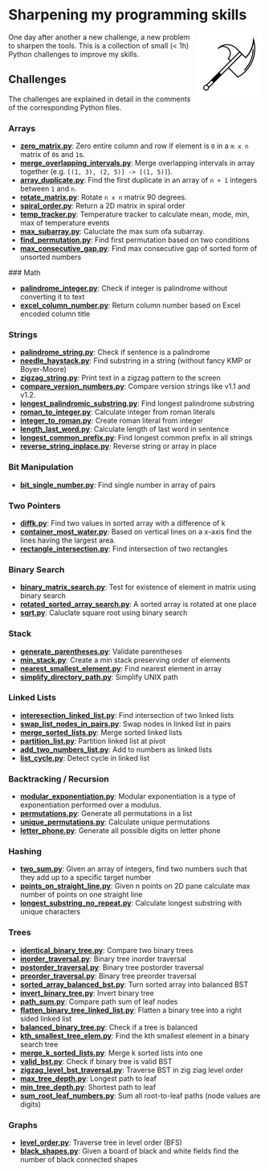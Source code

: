 # Sharpening my programming skills

<img align="right" alt="mbtoolbox" src="keep_tools_sharp.png" />

One day after another a new challenge, a new problem to sharpen
the tools. This is a collection of small (< 1h) Python challenges
to improve my skills.

## Challenges

The challenges are explained in detail
in the comments of the corresponding Python files.

### Arrays

- **[zero_matrix.py](challenges/zero_matrix.py)**: Zero entire column and row if element is `0` in a `m x n` matrix of `0`s and `1`s.
- **[merge_overlapping_intervals.py](challenges/merge_overlapping_intervals.py)**: Merge overlapping intervals in array together (e.g. `[(1, 3), (2, 5)] -> [(1, 5)]`).
- **[array_duplicate.py](challenges/array_duplicate.py)**: Find the first duplicate in an array of `n + 1` integers between `1` and `n`.
- **[rotate_matrix.py](challenges/rotate_matrix.py)**: Rotate `n x n` matrix 90 degrees.
- **[spiral_order.py](challenges/spiral_order.py)**: Return a 2D matrix in spiral order
- **[temp_tracker.py](challenges/temp_tracker.py)**: Temperature tracker to calculate mean, mode, min, max of temperature events
- **[max_subarray.py](challenges/max_subarray.py)**: Caluclate the max sum ofa subarray.
- **[find_permutation.py](challenges/find_permutation.py)**: Find first permutation based on two conditions
- **[max_consecutive_gap.py](challenges/max_consecutive_gap.py)**: Find max consecutive gap of sorted form of unsorted numbers

### Math

- **[palindrome_integer.py](challenges/palindrome_integer.py)**: Check if integer is palindrome without converting it to text
- **[excel_column_number.py](challenges/excel_column_number.py)**: Return column number based on Excel encoded column title

### Strings

- **[palindrome_string.py](challenges/palindrome_string.py)**: Check if sentence is a palindrome
- **[needle_haystack.py](challenges/needle_haystack.py)**: Find substring in a string (without fancy KMP or Boyer-Moore)
- **[zigzag_string.py](challenges/zigzag_string.py)**: Print text in a zigzag pattern to the screen
- **[compare_version_numbers.py](challenges/compare_version_numbers.py)**: Compare version strings like v1.1 and v1.2.
- **[longest_palindromic_substring.py](challenges/longest_palindromic_substring.py)**: Find longest palindrome substring
- **[roman_to_integer.py](challenges/roman_to_integer.py)**: Calculate integer from roman literals
- **[integer_to_roman.py](challenges/integer_to_roman.py)**: Create roman literal from integer
- **[length_last_word.py](challenges/length_last_word.py)**: Calculate length of last word in sentence
- **[longest_common_prefix.py](challenges/longest_common_prefix.py)**: Find longest common prefix in all strings
- **[reverse_string_inplace.py](challenges/reverse_string_inplace.py)**: Reverse string or array in place

### Bit Manipulation

- **[bit_single_number.py](challenges/bit_single_number.py)**: Find single number in array of pairs

### Two Pointers

- **[diffk.py](challenges/diffk.py)**: Find two values in sorted array with a difference of k
- **[container_most_water.py](challenges/container_most_water.py)**: Based  on vertical lines on a x-axis find the lines having the largest area.
- **[rectangle_intersection.py](challenges/rectangle_intersection.py)**: Find intersection of two rectangles

### Binary Search

- **[binary_matrix_search.py](challenges/binary_matrix_search.py)**: Test for existence of element in matrix using binary search
- **[rotated_sorted_array_search.py](challenges/rotated_sorted_array_search.py)**: A sorted array is rotated at one place
- **[sqrt.py](challenges/sqrt.py)**: Caluclate square root using binary search

### Stack

- **[generate_parentheses.py](challenges/generate_parentheses.py)**: Validate parentheses
- **[min_stack.py](challenges/min_stack.py)**: Create a min stack preserving order of elements
- **[nearest_smallest_element.py](challenges/nearest_smallest_element.py)**: Find nearest element in array
- **[simplify_directory_path.py](challenges/simplify_directory_path.py)**: Simplify UNIX path

### Linked Lists

- **[interesection_linked_list.py](challenges/interesection_linked_list.py)**: Find intersection of two linked lists
- **[swap_list_nodes_in_pairs.py](challenges/swap_list_nodes_in_pairs.py)**: Swap nodes in linked list in pairs
- **[merge_sorted_lists.py](challenges/merge_sorted_lists.py)**: Merge sorted linked lists
- **[partition_list.py](challenges/partition_list.py)**: Partition linked list at pivot
- **[add_two_numbers_list.py](challenges/add_two_numbers_list.py)**: Add to numbers as linked lists
- **[list_cycle.py](challenges/list_cycle.py)**: Detect cycle in linked list

### Backtracking / Recursion

- **[modular_exponentiation.py](challenges/modular_exponentiation.py)**: Modular exponentiation is a type of exponentiation performed over a modulus.
- **[permutations.py](challenges/permutations.py)**: Generate all permutations in a list
- **[unique_permutations.py](challenges/unique_permutations.py)**: Calculate unique permutations
- **[letter_phone.py](challenges/letter_phone.py)**: Generate all possible digits on letter phone

### Hashing

- **[two_sum.py](challenges/two_sum.py)**: Given an array of integers, find two numbers such that they add up to a specific target number
- **[points_on_straight_line.py](challenges/points_on_straight_line.py)**: Given n points on 2D pane calculate max number of points on one straight line
- **[longest_substring_no_repeat.py](challenges/longest_substring_no_repeat.py)**: Calculate longest substring with unique characters

### Trees

- **[identical_binary_tree.py](challenges/identical_binary_tree.py)**: Compare two binary trees
- **[inorder_traversal.py](challenges/inorder_traversal.py)**: Binary tree inorder traversal
- **[postorder_traversal.py](challenges/postorder_traversal.py)**: Binary tree postorder traversal
- **[preorder_traversal.py](challenges/preorder_traversal.py)**: Binary tree preorder traversal
- **[sorted_array_balanced_bst.py](challenges/sorted_array_balanced_bst.py)**: Turn sorted array into balanced BST
- **[invert_binary_tree.py](challenges/invert_binary_tree.py)**: Invert binary tree
- **[path_sum.py](challenges/path_sum.py)**: Compare path sum of leaf nodes
- **[flatten_binary_tree_linked_list.py](challenges/flatten_binary_tree_linked_list.py)**: Flatten a binary tree into a right sided linked list
- **[balanced_binary_tree.py](challenges/balanced_binary_tree.py)**: Check if a tree is balanced
- **[kth_smallest_tree_elem.py](challenges/kth_smallest_tree_elem.py)**: Find the kth smallest element in a binary search tree
- **[merge_k_sorted_lists.py](challenges/merge_k_sorted_lists.py)**: Merge k sorted lists into one
- **[valid_bst.py](challenges/valid_bst.py)**: Check if binary tree is valid BST
- **[zigzag_level_bst_traversal.py](challenges/zigzag_level_bst_traversal.py)**: Traverse BST in zig ziag level order
- **[max_tree_depth.py](challenges/max_tree_depth.py)**: Longest path to leaf
- **[min_tree_depth.py](challenges/min_tree_depth.py)**: Shortest path to leaf
- **[sum_root_leaf_numbers.py](challenges/sum_root_leaf_numbers.py)**: Sum all root-to-leaf paths (node values are digits)

### Graphs
- **[level_order.py](challenges/level_order.py)**: Traverse tree in level order (BFS)
- **[black_shapes.py](challenges/black_shapes.py)**: Given a board of black and white fields find the number of black connected shapes

